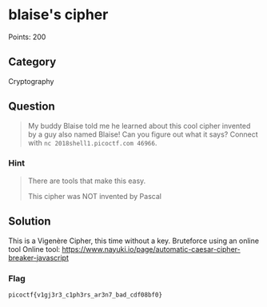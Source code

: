 # blaise's cipher
Points: 200

## Category
Cryptography

## Question
>My buddy Blaise told me he learned about this cool cipher invented by a guy also named Blaise! Can you figure out what it says? Connect with `nc 2018shell1.picoctf.com 46966`. 

### Hint
>There are tools that make this easy.
>
>This cipher was NOT invented by Pascal

## Solution
This is a Vigenère Cipher, this time without a key. Bruteforce using an online tool Online tool: https://www.nayuki.io/page/automatic-caesar-cipher-breaker-javascript

### Flag
`picoctf{v1gj3r3_c1ph3rs_ar3n7_bad_cdf08bf0}`
